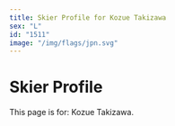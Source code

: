 ```yaml
---
title: Skier Profile for Kozue Takizawa
sex: "L"
id: "1511"
image: "/img/flags/jpn.svg" 
---
```


# Skier Profile

This page is for: Kozue Takizawa.
    